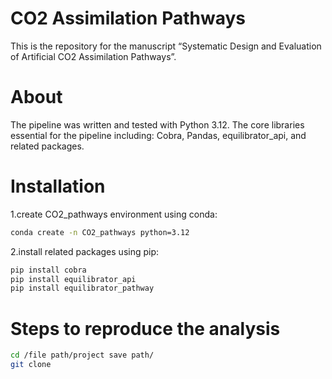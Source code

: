 # CO2 Assimilation Pathways
This is the repository for the manuscript “Systematic Design and Evaluation of Artificial CO2 Assimilation Pathways”.
# About
The pipeline was written and tested with Python 3.12. The core libraries essential for the pipeline including: Cobra, Pandas, equilibrator_api, and related packages.
# Installation
1.create CO2_pathways environment using conda:
```bash
conda create -n CO2_pathways python=3.12
```
2.install related packages using pip:
```bash
pip install cobra
pip install equilibrator_api
pip install equilibrator_pathway
```
# Steps to reproduce the analysis
```bash
cd /file path/project save path/
git clone 
```
